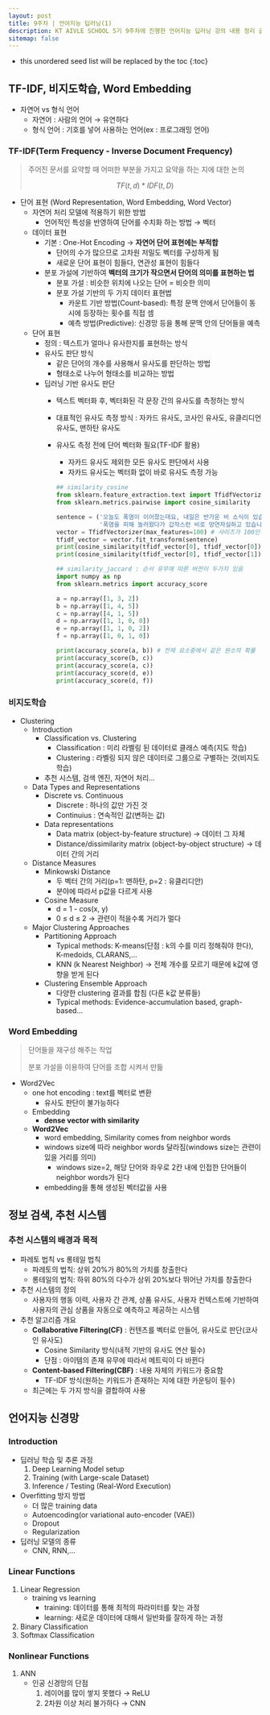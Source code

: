 ```yaml
---
layout: post
title: 9주차 | 언어지능 딥러닝(1)
description: KT AIVLE SCHOOL 5기 9주차에 진행한 언어지능 딥러닝 강의 내용 정리 글입니다.
sitemap: false
---
```


* this unordered seed list will be replaced by the toc
{:toc}

## TF-IDF, 비지도학습, Word Embedding

- 자연어 vs 형식 언어
    - 자연어 : 사람의 언어 → 유연하다
    - 형식 언어 : 기호를 넣어 사용하는 언어(ex : 프로그래밍 언어)

### TF-IDF(Term Frequency - Inverse Document Frequency)

> 주어진 문서를 요약할 때 어떠한 부분을 가지고 요약을 하는 지에 대한 논의
> 
> 
> $$TF(t, d) * IDF(t, D)$$
> 

- 단어 표현 (Word Representation, Word Embedding, Word Vector)
    - 자연어 처리 모델에 적용하기 위한 방법
        - 언어적인 특성을 반영하여 단어를 수치화 하는 방법 → 벡터
    - 데이터 표현
        - 기본 : One-Hot Encoding → **자연어 단어 표현에는 부적합**
            - 단어의 수가 많으므로 고차원 저밀도 벡터를 구성하게 됨
            - 새로운 단어 표현이 힘들다, 연관성 표현이 힘들다
        - 분포 가설에 기반하여 **벡터의 크기가 작으면서 단어의 의미를 표현하는 법**
            - 분포 가설 : 비슷한 위치에 나오는 단어 = 비슷한 의미
            - 분포 가설 기반의 두 가지 데이터 표현법
                - 카운트 기반 방법(Count-based): 특정 문맥 안에서 단어들이 동시에 등장하는 횟수를 직접 셈
                - 예측 방법(Predictive): 신경망 등을 통해 문맥 안의 단어들을 예측
    - 단어 표현
        - 정의 : 텍스트가 얼마나 유사한지를 표현하는 방식
        - 유사도 판단 방식
            - 같은 단어의 개수를 사용해서 유사도를 판단하는 방법
            - 형태소로 나누어 형태소를 비교하는 방법
        - 딥러닝 기반 유사도 판단
            - 텍스트 벡터화 후, 벡터화된 각 문장 간의 유사도를 측정하는 방식
            - 대표적인 유사도 측정 방식 : 자카드 유사도, 코사인 유사도, 유클리디언 유사도, 맨하탄 유사도
            - 유사도 측정 전에 단어 벡터화 필요(TF-IDF 활용)
                - 자카드 유사도 제외한 모든 유사도 판단에서 사용
                - 자카드 유사도는 벡터화 없이 바로 유사도 측정 가능
                
                ```python
                ## similarity_cosine
                from sklearn.feature_extraction.text import TfidfVectorizer
                from sklearn.metrics.pairwise import cosine_similarity
                
                sentence = ('오늘도 폭염이 이어졌는데요, 내일은 반가운 비 소식이 있습니다.',
                            '폭염을 피해 놀러왔다가 갑작스런 비로 망연자실하고 있습니다.')
                vector = TfidfVectorizer(max_features=100) # 사이즈가 100인 벡터 생성
                tfidf_vector = vector.fit_transform(sentence)
                print(cosine_similarity(tfidf_vector[0], tfidf_vector[0]))
                print(cosine_similarity(tfidf_vector[0], tfidf_vector[1]))
                
                ## similarity_jaccard : 순서 유무에 따른 버전이 두가지 있음
                import numpy as np
                from sklearn.metrics import accuracy_score
                
                a = np.array([1, 3, 2])
                b = np.array([1, 4, 5])
                c = np.array([4, 1, 5])
                d = np.array([1, 1, 0, 0])
                e = np.array([1, 1, 0, 2])
                f = np.array([1, 0, 1, 0])
                
                print(accuracy_score(a, b)) # 전체 요소중에서 같은 원소의 확률
                print(accuracy_score(b, c))
                print(accuracy_score(a, c))
                print(accuracy_score(d, e))
                print(accuracy_score(d, f))
                ```
                

### 비지도학습

- Clustering
    - Introduction
        - Classification vs. Clustering
            - Classification : 미리 라벨링 된 데이터로 클래스 예측(지도 학습)
            - Clustering : 라벨링 되지 않은 데이터로 그룹으로 구별하는 것(비지도 학습)
        - 추천 시스템, 검색 엔진, 자연어 처리…
    - Data Types and Representations
        - Discrete vs. Continuous
            - Discrete : 하나의 값만 가진 것
            - Continuius : 연속적인 값(변하는 값)
        - Data representations
            - Data matrix (object-by-feature structure) → 데이터 그 자체
            - Distance/dissimilarity matrix (object-by-object structure) → 데이터 간의 거리
    - Distance Measures
        - Minkowski Distance
            - 두 벡터 간의 거리(p=1: 맨하탄, p=2 : 유클리디안)
            - 분야에 따라서 p값을 다르게 사용
        - Cosine Measure
            - d = 1 - cos(x, y)
            - 0 ≤ d ≤ 2 → 관련이 적을수록 거리가 멀다
    - Major Clustering Approaches
        - Partitioning Approach
            - Typical methods: K-means(단점 : k의 수를 미리 정해줘야 한다), K-medoids, CLARANS,…
            - KNN (k Nearest Neighbor) → 전체 개수를 모르기 때문에 k값에 영향을 받게 된다
        - Clustering Ensemble Approach
            - 다양한 clustering 결과를 합침 (다른 k값 분류들)
            - Typical methods: Evidence-accumulation based, graph-based…

### Word Embedding

> 단어들을 재구성 해주는 작업
> 
> 
> 분포 가설을 이용하여 단어를 조합 시켜서 만듦
> 

- Word2Vec
    - one hot encoding : text를 벡터로 변환
        - 유사도 판단이 불가능하다
    - Embedding
        - **dense vector with similarity**
    - **Word2Vec**
        - word embedding, Similarity comes from neighbor words
        - windows size에 따라 neighbor words 달라짐(windows size는 관련이 있을 거리를 의미)
            - windows size=2, 해당 단어와 좌우로 2칸 내에 인접한 단어들이 neighbor words가 된다
        - embedding을 통해 생성된 벡터값을 사용

## 정보 검색, 추천 시스템

### 추천 시스템의 배경과 목적

- 파레토 법칙 vs 롱테일 법칙
    - 파레토의 법칙: 상위 20%가 80%의 가치를 창출한다
    - 롱테일의 법칙: 하위 80%의 다수가 상위 20%보다 뛰어난 가치를 창출한다
- 추천 시스템의 정의
    - 사용자의 행동 이력, 사용자 간 관계, 상품 유사도, 사용자 컨텍스트에 기반하여 사용자의 관심 상품을 자동으로 예측하고 제공하는 시스템
- 추천 알고리즘 개요
    - **Collaborative Filtering(CF)** : 컨텐츠를 벡터로 만들어, 유사도로 판단(코사인 유사도)
        - Cosine Similarity 방식(내적 기반의 유사도 연산 필수)
        - 단점 : 아이템의 존재 유무에 따라서 메트릭이 다 바뀐다
    - **Content-based Filtering(CBF)** : 내용 자체의 키워드가 중요함
        - TF-IDF 방식(원하는 키워드가 존재하는 지에 대한 카운팅이 필수)
    - 최근에는 두 가지 방식을 결합하여 사용

## 언어지능 신경망

### Introduction

- 딥러닝 학습 및 추론 과정
    1. Deep Learning Model setup
    2. Training (with Large-scale Dataset)
    3. Inference / Testing (Real-Word Execution)
- Overfitting 방지 방법
    - 더 많은 training data
    - Autoencoding(or variational auto-encoder (VAE))
    - Dropout
    - Regularization
- 딥러닝 모델의 종류
    - CNN, RNN,…

### Linear Functions

1. Linear Regression
    - training vs learning
        - training: 데이터를 통해 최적의 파라미터를 찾는 과정
        - learning: 새로운 데이터에 대해서 일반화를 잘하게 하는 과정
2. Binary Classification
3. Softmax Classification

### Nonlinear Functions

1. ANN
    - 인공 신경망의 단점
        1. 레이어를 많이 쌓지 못했다 → ReLU
        2. 2차원 이상 처리 불가하다 → CNN
